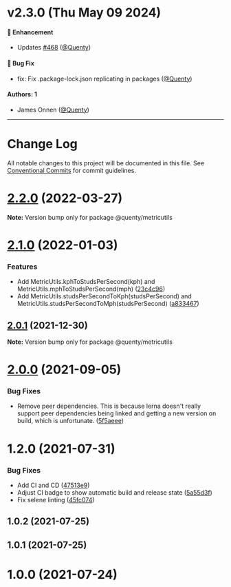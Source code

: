 # v2.3.0 (Thu May 09 2024)

#### 🚀 Enhancement

- Updates [#468](https://github.com/Quenty/NevermoreEngine/pull/468) ([@Quenty](https://github.com/Quenty))

#### 🐛 Bug Fix

- fix: Fix .package-lock.json replicating in packages ([@Quenty](https://github.com/Quenty))

#### Authors: 1

- James Onnen ([@Quenty](https://github.com/Quenty))

---

# Change Log

All notable changes to this project will be documented in this file.
See [Conventional Commits](https://conventionalcommits.org) for commit guidelines.

# [2.2.0](https://github.com/Quenty/NevermoreEngine/compare/@quenty/metricutils@2.1.0...@quenty/metricutils@2.2.0) (2022-03-27)

**Note:** Version bump only for package @quenty/metricutils





# [2.1.0](https://github.com/Quenty/NevermoreEngine/compare/@quenty/metricutils@2.0.1...@quenty/metricutils@2.1.0) (2022-01-03)


### Features

* Add MetricUtils.kphToStudsPerSecond(kph) and MetricUtils.mphToStudsPerSecond(mph) ([23c4c96](https://github.com/Quenty/NevermoreEngine/commit/23c4c96158a582b30f13d58ebb8b9f8139aca130))
* Add MetricUtils.studsPerSecondToKph(studsPerSecond) and MetricUtils.studsPerSecondToMph(studsPerSecond) ([a833467](https://github.com/Quenty/NevermoreEngine/commit/a833467c4f970604f9c32aee8effe064cf884c90))





## [2.0.1](https://github.com/Quenty/NevermoreEngine/compare/@quenty/metricutils@2.0.0...@quenty/metricutils@2.0.1) (2021-12-30)

**Note:** Version bump only for package @quenty/metricutils





# [2.0.0](https://github.com/Quenty/NevermoreEngine/compare/@quenty/metricutils@1.2.0...@quenty/metricutils@2.0.0) (2021-09-05)


### Bug Fixes

* Remove peer dependencies. This is because lerna doesn't really support peer dependencies being linked and getting a new version on build, which is unfortunate. ([5f5aeee](https://github.com/Quenty/NevermoreEngine/commit/5f5aeeea8de9975435309e53679f0ef7064f9dd0))





# 1.2.0 (2021-07-31)


### Bug Fixes

* Add CI and CD ([47513e9](https://github.com/Quenty/NevermoreEngine/commit/47513e9b568162707534af132396dd8756947dd3))
* Adjust CI badge to show automatic build and release state ([5a55d3f](https://github.com/Quenty/NevermoreEngine/commit/5a55d3f19bf8d66a760d67da9b56ed47fab74656))
* Fix selene linting ([45fc074](https://github.com/Quenty/NevermoreEngine/commit/45fc07489ee59127ac6582689f19a0e87c1e5b5a))



## 1.0.2 (2021-07-25)



## 1.0.1 (2021-07-25)



# 1.0.0 (2021-07-24)
